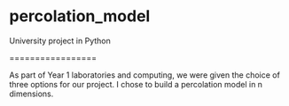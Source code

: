 percolation_model
=================

University project in Python

=================

As part of Year 1 laboratories and computing, we were given the choice of three options for our project. I chose to build a percolation model in n dimensions.
